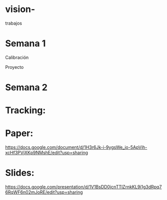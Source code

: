 # vision-
trabajos

# Semana 1

Calibración

Proyecto


# Semana 2

# Tracking:
# Paper: 
  https://docs.google.com/document/d/1H3r6Jk-i-9ygsWe_io-5ApVih-xcHf3PVjXKp9NMshE/edit?usp=sharing
# Slides: 
  https://docs.google.com/presentation/d/1V1BsDD0jcnTTlZrnkKL9i1g3dRpq76RqWF6n02mJoRE/edit?usp=sharing
